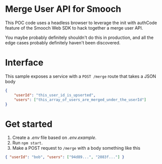 # Merge User API for Smooch

This POC code uses a headless browser to leverage the init with authCode feature of the Smooch Web SDK to hack together a merge user API.

You maybe probably definitely shouldn't do this in production, and all the edge cases probably definitely haven't been discovered.

# Interface

This sample exposes a service with a `POST /merge` route that takes a JSON body

```json
{
    "userId": "this_user_id_is_upserted",
    "users": ["this_array_of_users_are_merged_under_the_userId"]
}
```

# Get started

1. Create a _.env_ file based on _.env.example_.
2. Run `npm start`.
3. Make a POST request to `/merge` with a body something like this
```json
{ "userId": "bob", "users": ["94d89...", "2083f..."] }
```
